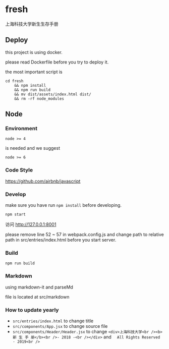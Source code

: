 # fresh
上海科技大学新生生存手册

## Deploy

this project is using docker.

please read Dockerfile before you try to deploy it.

the most important script is 

```
cd fresh 
	&& npm install
	&& npm run build 
	&& mv dist/assets/index.html dist/ 
	&& rm -rf node_modules
```

## Node

### Environment

```
node >= 4
```

is needed and we suggest

```
node >= 6
```

### Code Style

https://github.com/airbnb/javascript

### Develop

make sure you have run `npm install` before developing. 

```
npm start
```

访问 http://127.0.0.1:8001

please remove line 52 ~ 57 in webpack.config.js and change path to relative path in src/entries/index.html before you start server.

### Build

```
npm run build
```

### Markdown

using markdown-it and parseMd

file is located at src/markdown

### How to update yearly 
- `src/entries/index.html` to change title
- `src/components/App.jsx` to change source file 
- `src/components/Header/Header.jsx` to change ` <div>上海科技大学<br /><b>新 生 手 册</b><br />- 2018 -<br /></div> ` and  `  All Rights Reserved · 2019<br />`

